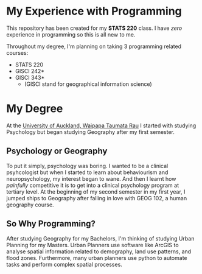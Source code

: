 # My Experience with Programming

This repository has been created for my **STATS 220** class.
I have *zero* experience in programming so this is all new to me.

Throughout my degree, I'm planning on taking 3 programming related courses:
* STATS 220
* GISCI 242*
* GISCI 343*
  - (GISCI stand for geographical information science)

# My Degree

At the [University of Auckland, Waipapa Taumata Rau](https://www.auckland.ac.nz/en.html) I started with studying Psychology but began studying Geography after my first semester. 

## Psychology or Geography

To put it simply, psychology was boring. I wanted to be a clinical psyhcologist but when I started to learn about behaviourism and neuropsychology, my interest began to wane. 
And then I learnt how *painfully* competitive it is to get into a clinical psychology program at tertiary level.
At the beginning of my second semester in my first year, I jumped ships to Geography after falling in love with GEOG 102, a human geography course.

## So Why Programming?

After studying Geography for my Bachelors, I'm thinking of studying Urban Planning for my Masters. Urban Planners use software like ArcGIS to analyse spatial information related to demography, land use patterns, and flood zones.
Furthermore, many urban planners use python to automate tasks and perform complex spatial processes.
